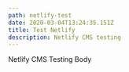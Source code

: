 ```yaml
---
path: netlify-test
date: 2020-03-04T13:24:35.151Z
title: Test Netlify
description: Netlify CMS testing
---
```

Netlify CMS Testing Body
